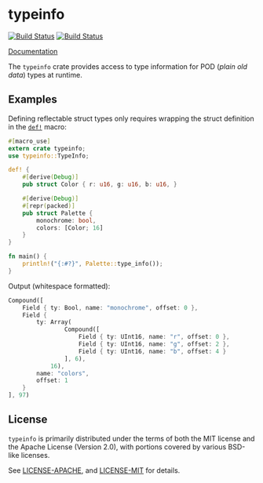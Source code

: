 # typeinfo

[![Build Status](https://travis-ci.org/aldanor/typeinfo.svg?branch=master)](https://travis-ci.org/aldanor/typeinfo)
[![Build Status](https://ci.appveyor.com/api/projects/status/uh34kafh5qs458ue/branch/master?svg=true)](https://ci.appveyor.com/project/aldanor/typeinfo)

[Documentation](http://ivansmirnov.io/typeinfo)

The `typeinfo` crate provides access to type information for POD (*plain old data*)
types at runtime.

## Examples

Defining reflectable struct types only requires wrapping the struct definition in
the [`def!`](http://ivansmirnov.io/typeinfo/typeinfo/macro.def!.html) macro:

```rust
#[macro_use]
extern crate typeinfo;
use typeinfo::TypeInfo;

def! {
    #[derive(Debug)]
    pub struct Color { r: u16, g: u16, b: u16, }

    #[derive(Debug)]
    #[repr(packed)]
    pub struct Palette {
        monochrome: bool,
        colors: [Color; 16]
    }
}

fn main() {
    println!("{:#?}", Palette::type_info());
}
```

Output (whitespace formatted):

```rust
Compound([
    Field { ty: Bool, name: "monochrome", offset: 0 },
    Field {
        ty: Array(
                Compound([
                    Field { ty: UInt16, name: "r", offset: 0 },
                    Field { ty: UInt16, name: "g", offset: 2 },
                    Field { ty: UInt16, name: "b", offset: 4 }
                ], 6),
            16),
        name: "colors",
        offset: 1
    }
], 97)
```

## License

`typeinfo` is primarily distributed under the terms of both the MIT license and
the Apache License (Version 2.0), with portions covered by various BSD-like
licenses.

See [LICENSE-APACHE](LICENSE-APACHE), and [LICENSE-MIT](LICENSE-MIT) for details.
